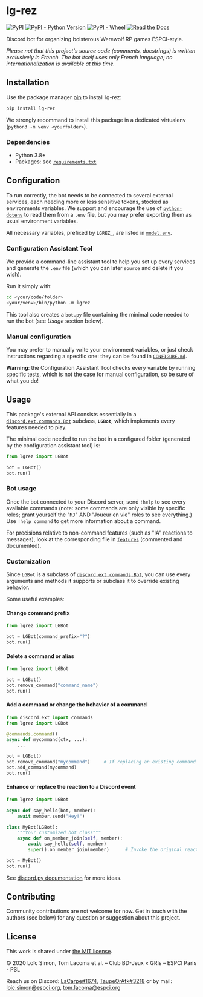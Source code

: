 # lg-rez

[![PyPI](https://img.shields.io/pypi/v/lg-rez)](https://pypi.org/project/lg-rez)
[![PyPI - Python Version](https://img.shields.io/pypi/pyversions/lg-rez)](https://pypi.org/project/lg-rez)
[![PyPI - Wheel](https://img.shields.io/pypi/wheel/lg-rez)](https://pypi.org/project/lg-rez)
[![Read the Docs](https://img.shields.io/pypi/wheel/lg-rez)](https://lg-rez.readthedocs.io)

Discord bot for organizing boisterous Werewolf RP games ESPCI-style.

*Please not that this project's source code (comments, docstrings) is written exclusively in French. The bot itself uses only French language; no internationalization is available at this time.*


## Installation

Use the package manager [pip](https://pypi.org/project/pip) to install lg-rez:
```bash
pip install lg-rez
```

We strongly recommand to install this package in a dedicated virtualenv (`python3 -m venv <yourfolder>`).


### Dependencies

* Python 3.8+
* Packages: see [`requirements.txt`](requirements.txt)



## Configuration

To run correctly, the bot needs to be connected to several external services, each needing more or less sensitive tokens, stocked as environments variables. We support and encourage the use of [`python-dotenv`](https://pypi.org/project/python-dotenv/) to read them from a `.env` file, but you may prefer exporting them as usual environment variables.

All necessary variables, prefixed by `LGREZ_`, are listed in [`model.env`](model.env).


### Configuration Assistant Tool

We provide a command-line assistant tool to help you set up every services and generate the `.env` file (which you can later `source` and delete if you wish).

Run it simply with:
```bash
cd <your/code/folder>
<your/venv>/bin/python -m lgrez
```

This tool also creates a `bot.py` file containing the minimal code needed to run the bot (see *Usage* section below).


### Manual configuration

You may prefer to manually write your environment variables, or just check instructions regarding a specific one: they can be found in [`CONFIGURE.md`](CONFIGURE.md).

**Warning**: the Configuration Assistant Tool checks every variable by running specific tests, which is not the case for manual configuration, so be sure of what you do!



## Usage

This package's external API consists essentially in a [`discord.ext.commands.Bot`](https://discordpy.readthedocs.io/en/latest/ext/commands/api.html#bot) subclass, **`LGBot`**, which implements every features needed to play.

The minimal code needed to run the bot in a configured folder (generated by the configuration assistant tool) is:
```py
from lgrez import LGBot

bot = LGBot()
bot.run()
```

### Bot usage

Once the bot connected to your Discord server, send `!help` to see every available commands (note: some commands are only visible by specific roles; grant yourself the "`MJ`" AND "Joueur en vie" roles to see everything.) \
Use `!help command` to get more information about a command.

For precisions relative to non-command features (such as "IA" reactions to messages), look at the corresponding file in [`features`](lgrez/features) (commented and documented).


### Customization

Since `LGBot` is a subclass of [`discord.ext.commands.Bot`](https://discordpy.readthedocs.io/en/latest/ext/commands/api.html#bot), you can use every arguments and methods it supports or subclass it to override existing behavior.

Some useful examples:

#### Change command prefix
```py
from lgrez import LGBot

bot = LGBot(command_prefix="?")
bot.run()
```

#### Delete a command or alias
```py
from lgrez import LGBot

bot = LGBot()
bot.remove_command("command_name")
bot.run()
```

#### Add a command or change the behavior of a command
```py
from discord.ext import commands
from lgrez import LGBot

@commands.command()
async def mycommand(ctx, ...):
    ...

bot = LGBot()
bot.remove_command("mycommand")     # If replacing an existing command
bot.add_command(mycommand)
bot.run()
```

#### Enhance or replace the reaction to a Discord event
```py
from lgrez import LGBot

async def say_hello(bot, member):
    await member.send("Hey!")

class MyBot(LGBot):
    """Your customized bot class"""
    async def on_member_join(self, member):
        await say_hello(self, member)
        super().on_member_join(member)      # Invoke the original reaction

bot = MyBot()
bot.run()
```

See [discord.py documentation](https://discordpy.readthedocs.io) for more ideas.



## Contributing

Community contributions are not welcome for now. Get in touch with the authors (see below) for any question or suggestion about this project.



## License
This work is shared under [the MIT license](LICENSE).

© 2020 Loïc Simon, Tom Lacoma et al. – Club BD-Jeux × GRIs – ESPCI Paris - PSL

Reach us on Discord: [LaCarpe#1674](https://discordapp.com/users/264482202966818825), [TaupeOrAfk#3218](https://discordapp.com/users/176763552202358785) or by mail: [loic.simon@espci.org](mailto:loic.simon@espci.org), [tom.lacoma@espci.org](mailto:tom.lacoma@espci.org)
